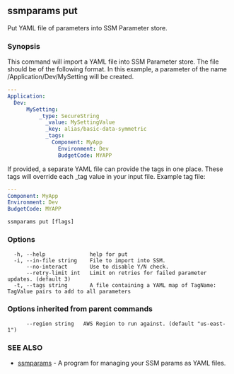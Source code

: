 ## ssmparams put

Put YAML file of parameters into SSM Parameter store.

### Synopsis

This command will import a YAML file into SSM Parameter store. The file
should be of the following format. In this example, a parameter of the name
/Application/Dev/MySetting will be created.

```yaml
---
Application:
  Dev:
	  MySetting:
		  _type: SecureString
			_value: MySettingValue
			_key: alias/basic-data-symmetric
			_tags:
			  Component: MyApp
				Environment: Dev
				BudgetCode: MYAPP
```

If provided, a separate YAML file can provide the tags in one place. These tags
will override each _tag value in your input file.  Example tag file:

```yaml
---
Component: MyApp
Environment: Dev
BudgetCode: MYAPP
```


```
ssmparams put [flags]
```

### Options

```
  -h, --help              help for put
  -i, --in-file string    File to import into SSM.
      --no-interact       Use to disable Y/N check.
      --retry-limit int   Limit on retries for failed parameter updates. (default 3)
  -t, --tags string       A file containing a YAML map of TagName: TagValue pairs to add to all parameters
```

### Options inherited from parent commands

```
      --region string   AWS Region to run against. (default "us-east-1")
```

### SEE ALSO

* [ssmparams](docs/ssmparams.md)	 - A program for managing your SSM params as YAML files.

